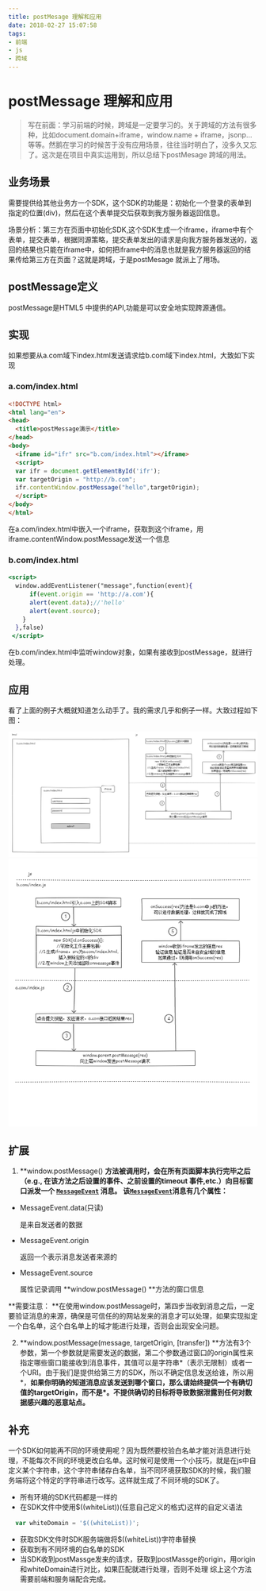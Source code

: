 ```yaml
---
title: postMesage 理解和应用
date: 2018-02-27 15:07:58
tags:
- 前端
- js
- 跨域
---
```


# postMessage 理解和应用

> 写在前面：学习前端的时候，跨域是一定要学习的。关于跨域的方法有很多种，比如document.domain+iframe，window.name + iframe，jsonp...等等。然鹅在学习的时候苦于没有应用场景，往往当时明白了，没多久又忘了。这次是在项目中真实运用到，所以总结下postMesage 跨域的用法。



## 业务场景

需要提供给其他业务方一个SDK，这个SDK的功能是：初始化一个登录的表单到指定的位置(div)，然后在这个表单提交后获取到我方服务器返回信息。

场景分析：第三方在页面中初始化SDK,这个SDK生成一个iframe，iframe中有个表单，提交表单，根据同源策略，提交表单发出的请求是向我方服务器发送的，返回的结果也只能在iframe中，如何把iframe中的消息也就是我方服务器返回的结果传给第三方在页面？这就是跨域，于是postMesage 就派上了用场。

## postMessage定义

postMessage是HTML5 中提供的API,功能是可以安全地实现跨源通信。

## 实现

如果想要从a.com域下index.html发送请求给b.com域下index.html，大致如下实现

### a.com/index.html

```html
<!DOCTYPE html>
<html lang="en">
<head>
  <title>postMessage演示</title>
</head>
<body>
  <iframe id="ifr" src="b.com/index.html"></iframe>
  <script>
  var ifr = document.getElementById('ifr');
  var targetOrigin = "http://b.com";
  ifr.contentWindow.postMessage("hello",targetOrigin);
  </script>
</body>
</html>
```

在a.com/index.html中嵌入一个iframe，获取到这个iframe，用iframe.contentWindow.postMessage发送一个信息

### b.com/index.html

```jsx
<script>
  window.addEventListener("message",function(event){
      if(event.origin == 'http://a.com'){
      alert(event.data);//'hello'
      alert(event.source);
  	}
  },false)
 </script>
```

在b.com/index.html中监听window对象，如果有接收到postMessage，就进行处理。

## 应用

看了上面的例子大概就知道怎么动手了。我的需求几乎和例子一样。大致过程如下图：

![postMesage 应用html](postMesage-理解和应用/postMessage.png)
![postMesage 应用js](postMesage-理解和应用/postMessage1.png)
## 扩展

1. **window.postMessage() **方法被调用时，会在所有页面脚本执行完毕之后（e.g., 在该方法之后设置的事件、之前设置的timeout 事件,etc.）向目标窗口派发一个  [`MessageEvent`](https://developer.mozilla.org/zh-CN/docs/Web/API/MessageEvent) 消息。 该[`MessageEvent`](https://developer.mozilla.org/zh-CN/docs/Web/API/MessageEvent)消息有几个属性：**

  + MessageEvent.data(只读)

     是来自发送者的数据

  + MessageEvent.origin

    返回一个表示消息发送者来源的

  + MessageEvent.source

    属性记录调用 **window.postMessage() **方法的窗口信息

  **需要注意： **在使用window.postMessage时，第四步当收到消息之后，一定要验证消息的来源，确保是可信任的的网站发来的消息才可以处理，如果实现拟定一个白名单，这个白名单上的域才能进行处理，否则会出现安全问题。

2. **window.postMessage(message, targetOrigin, [transfer]) **方法有3个参数，第一个参数就是需要发送的数据，第二个参数通过窗口的origin属性来指定哪些窗口能接收到消息事件，其值可以是字符串\*（表示无限制）或者一个URI。由于我们是提供给第三方的SDK，所以不确定信息发送给谁，所以用\*，**如果你明确的知道消息应该发送到哪个窗口，那么请始终提供一个有确切值的targetOrigin，而不是\*。不提供确切的目标将导致数据泄露到任何对数据感兴趣的恶意站点。**

## 补充

一个SDK如何能再不同的环境使用呢？因为既然要校验白名单才能对消息进行处理，不能每次不同的环境更改白名单。这时候可是使用一个小技巧，就是在js中自定义某个字符串，这个字符串储存白名单，当不同环境获取SDK的时候，我们服务端将这个特定的字符串进行改写。这样就生成了不同环境的SDK了。
  + 所有环境的SDK代码都是一样的
  + 在SDK文件中使用$((whiteList))(任意自己定义的格式)这样的自定义语法
  ```js
    var whiteDomain = '$((whiteList))';
  ```
  + 获取SDK文件时SDK服务端做将$((whiteList))字符串替换
  + 获取到有不同环境的白名单的SDK
  + 当SDK收到postMassge发来的请求，获取到postMassge的origin，用origin和whiteDomain进行对比，如果匹配就进行处理，否则不处理
综上这个方法需要前端和服务端配合完成。



